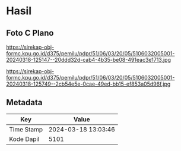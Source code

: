 # Hasil

## Foto C Plano

https://sirekap-obj-formc.kpu.go.id/d375/pemilu/pdpr/51/06/03/20/05/5106032005001-20240318-125147--20ddd32d-cab4-4b35-be08-491eac3e1713.jpg

https://sirekap-obj-formc.kpu.go.id/d375/pemilu/pdpr/51/06/03/20/05/5106032005001-20240318-125749--2cb54e5e-0cae-49ed-bb15-ef853a05d96f.jpg


## Metadata

| Key        | Value               |
| ---------- | ------------------- |
| Time Stamp | 2024-03-18 13:03:46 |
| Kode Dapil | 5101                |



